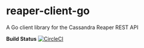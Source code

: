 # reaper-client-go
A Go client library for the Cassandra Reaper REST API

**Build Status**  [![CircleCI](https://circleci.com/gh/jsanda/reaper-client-go/tree/master.svg?style=svg)](https://circleci.com/gh/jsanda/reaper-client-go/tree/master)
